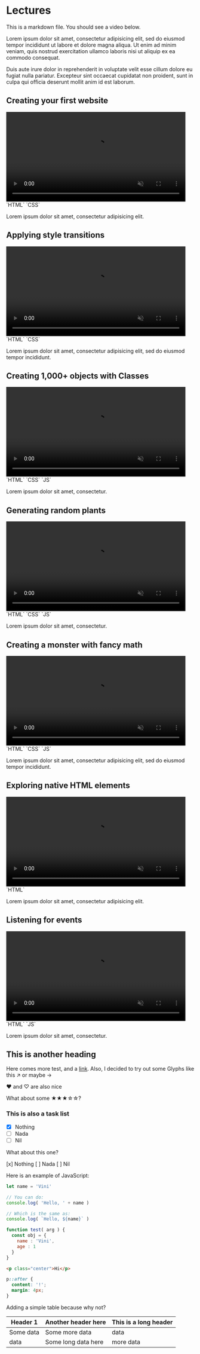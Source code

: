 # Lectures

This is a markdown file. You should see a video below.

Lorem ipsum dolor sit amet, consectetur adipisicing elit, sed do eiusmod tempor incididunt ut labore et dolore magna aliqua. Ut enim ad minim veniam, quis nostrud exercitation ullamco laboris nisi ut aliquip ex ea commodo consequat.

Duis aute irure dolor in reprehenderit in voluptate velit esse cillum dolore eu fugiat nulla pariatur. Excepteur sint occaecat cupidatat non proident, sunt in culpa qui officia deserunt mollit anim id est laborum.


## Creating your first website

<video height="240" autoplay muted loop playsinline>
  <source src="examples/bio.mp4" type="video/mp4">
</video>
`HTML` `CSS`

Lorem ipsum dolor sit amet, consectetur adipisicing elit.

## Applying style transitions

<video height="240" autoplay muted loop playsinline>
  <source src="examples/sky.mp4" type="video/mp4">
</video>
`HTML` `CSS`

Lorem ipsum dolor sit amet, consectetur adipisicing elit, sed do eiusmod tempor incididunt.

## Creating 1,000+ objects with Classes

<video height="240" autoplay muted loop playsinline>
  <source src="examples/popup.mp4" type="video/mp4">
</video>
`HTML` `CSS` `JS`

Lorem ipsum dolor sit amet, consectetur.

## Generating random plants

<video height="240" autoplay muted loop playsinline>
  <source src="examples/garden.mp4" type="video/mp4">
</video>
`HTML` `CSS` `JS`

Lorem ipsum dolor sit amet, consectetur.

## Creating a monster with fancy math

<video height="240" autoplay muted loop playsinline>
  <source src="examples/eyes.mp4" type="video/mp4">
</video>
`HTML` `CSS` `JS`

Lorem ipsum dolor sit amet, consectetur adipisicing elit, sed do eiusmod tempor incididunt.

## Exploring native HTML elements

<video height="240" autoplay muted loop playsinline>
  <source src="examples/to-do.mp4" type="video/mp4">
</video>
`HTML`

Lorem ipsum dolor sit amet, consectetur adipisicing elit.

## Listening for events

<video height="240" autoplay muted loop playsinline>
  <source src="examples/dark-mode.mp4" type="video/mp4">
</video>
`HTML` `JS`

Lorem ipsum dolor sit amet, consectetur.

## This is another heading

Here comes more test, and a [link](https://vsueiro.com).
Also, I decided to try out some Glyphs like this ↗ or maybe →

♥ and ♡ are also nice

What about some ★★★☆☆?

### This is also a task list

- [x] Nothing
- [ ] Nada
- [ ] Nil

What about this one?

[x] Nothing
[ ] Nada
[ ] Nil

Here is an example of JavaScript:

```javascript
let name = 'Vini'

// You can do:
console.log( 'Hello, ' + name )

// Which is the same as:
console.log( `Hello, ${name}` )

function test( arg ) {
  const obj = {
    name : 'Vini',
    age : 1
  }
}
```

```html
<p class="center">Hi</p>
```

```css
p::after {
  content: '!';
  margin: 4px;
}
```


Adding a simple table because why not?

| Header 1 | Another header here | This is a long header |
| --- | --- | --- |
| Some data | Some more data | data |
| data | Some long data here | more data |


<div id="test"></div>

<script>
  test.textContent = 'This website runs JavaScript!'
</script>
